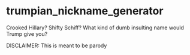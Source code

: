 # trumpian_nickname_generator
Crooked Hillary?  Shifty Schiff?  What kind of dumb insulting name would Trump give you?

DISCLAIMER: This is meant to be parody
